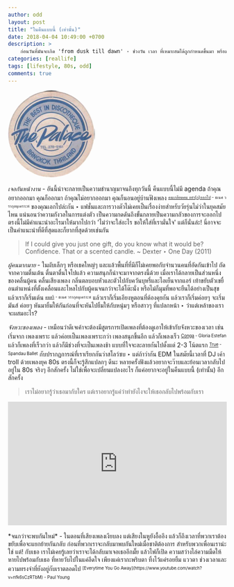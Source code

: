 ```yaml
---
author: odd
layout: post
title: "ในคืนแบบนี้ (เท่านั้น)"
date: 2018-04-04 10:49:00 +0700
description: >
    ก่อนวันที่มันจะเกิด 'from dusk till dawn' - ช่วงวัน เวลา ที่เหมาะสมได้ถูกกำหนดขึ้นมา พร้อมกับ dress code ว่าทุกคนต้องใส่ยีนส์ไป เราพอจะจำได้เพียงแค่นี้ แต่ที่น่าคิด น่าสนใจถ้าเทียบกับสมัยนี้ก็คือว่าไอ้พวกการพูดคุย นัดหมาย กระจายข่าวในสมัยนั้นมันเกิดขึ้นได้ยังไง ในเมื่อเราไม่มี line ไม่มีมือถือ ไม่มี email ไม่มี social จะมีก็แต่ที่เที่ยวที่เป็นจุดหมายในคืนแบบนั้นของพวกเรา
categories: [reallife]
tags: [lifestyle, 80s, odd]
comments: true
---
```

<img src="/assets/img/authors/odd/2018-04-04/the-palace.jpg" alt="The Palace 80s" style="border-radius:50%">

*เจอกันหน้างาน* - อันนี้น่าจะกลายเป็นความชำนาญมาจนถึงทุกวันนี้ คืนแบบนี้ไม่มี agenda ถ้าคุณอยากออกมา คุณก็ออกมา ถ้าคุณไม่อยากออกมา คุณก็นอนอยู่บ้านฟังเพลง <sup><sub>[คนเกลียดคน อย่า(ก)ออกไป](https://www.youtube.com/watch?v=3jGkpMFOAAI) - ธเนศ วรากุลนุเคราะห์</sub></sup> ของคุณเอกไปล่ะกัน ‣ แฟชั่นและการวางตัวไม่เคยเป็นเรื่องง่ายสำหรับวัยรุ่นไม่ว่าในยุคสมัยไหน แน่นอนว่าความกังวลในการแต่งตัว เป็นความกดดันถึงขั้นกลายเป็นความกลัวของการจะออกไป ตรงนี้ไม่มีคำแนะนำอะไรมาให้มากไปกว่า 'ไม่ว่าจะใส่อะไร ขอให้ใส่ที่เรามั่นใจ' แต่ก็นั่นล่ะ! นี่อาจจะเป็นคำแนะนำที่ดีที่สุดและก็ยากที่สุดด้วยเช่นกัน

> If I could give you just one gift, do you know what it would be? Confidence. That or a scented candle. ~ Dexter ‣ One Day (2011)

*ผู้คนมากมาย* - ในผับเล็กๆ หรือเธคใหญ่ๆ และแล้วพื้นที่ที่มีก็ไม่เคยพอกับจำนวนคนที่อัดกันเข้าไป ถัดจากความตื่นเต้น ตื่นตาตื่นใจไปแล้ว ความสนุกก็น่าจะมาจากตรงนี้ด้วย เมื่อเราได้กลายเป็นส่วนหนึ่งของคลื่นผู้คน คลื่นเสียงเพลง กลิ่นตลบอบหัวและตัวไปกับควันบุหรี่และไอเย็นจากแอร์ เท้าขยับตัวเขยื่อนตำแหน่งที่ตั้งเคลื่อนและไหลไปกับผู้คนจนกว่าจะได้โต๊ะนั่ง หรือไม่ก็มุมที่พอจะยืนได้อย่างเป็นสุข แล้วเราก็เริ่มเต้น <sup><sub>[ดนตรี](https://www.youtube.com/watch?v=OH8NjexC0Fc) - ธเนศ วรากุลนุเคราะห์</sub></sup> แล้วเราก็เริ่มเอียงหูตอนที่ต้องคุยกัน แล้วเราก็เริ่มค่อยๆ จะเริ่มมันส์ ค่อยๆ หันมายิ้มให้กันก่อนที่จะหันไปยิ้มให้กับหนุ่มๆ หรือสาวๆ ที่แปลกหน้า ‣ ว่าแต่เหล้าของเราจะผสมอะไร?

*จังหวะของเพลง* - เหมือนว่าดีเจเค้าจะต้องมีสูตรการเปิดเพลงที่ต้องดูเอาให้เข้ากับจังหวะของเวลา เช่นเริ่มจาก เพลงเพราะ แล้วค่อยเป็นเพลงเพราะกว่า เพลงสนุกขึ้นอีก แล้วก็เพลงเร็ว <sup><sub>[Conga](https://www.youtube.com/watch?v=8Zhs8k52PjQ) - Gloria Estefan</sub></sup> แล้วก็เพลงที่เร็วกว่า แล้วก็มีช่วงที่จะเป็นเพลงช้า แบบที่ใจจะละลายกันไปตั้งแต่ 2-3 โน้ตแรก <sup><sub>[True](https://www.youtube.com/watch?v=AR8D2yqgQ1U) - Spandau Ballet</sub></sup> กับปรากฏการณ์ที่เราเรียกกันว่าสโลว์ซบ ‣ แต่ถ้าว่ากัน EDM ในสมัยนี้เวลาที่ DJ เค้า troll ด้วยเพลงยุค 80s ตรงนี้ก็จะรู้สึกแปลกๆ ดีนะ หลายครั้งฟังแล้วอยากจะว๊าบและย้อนเวลากลับไปอยู่ใน 80s จริงๆ อีกสักครั้ง ไม่ใช่เพื่อจะเปลี่ยนแปลงอะไร ก็แค่อยากจะอยู่ในคืนแบบนี้ (เท่านั้น) อีกสักครั้ง

> เราไม่อยากรู้ว่าเธอมากับใคร แต่เราอยากรู้แค่ว่าทำยังไงจะให้เธอกลับไปพร้อมกับเรา

<div style="position:relative;width:100%;height:0;padding-bottom:56.25%;">
<iframe style="width:100%;height:100%;position:absolute;top:0;left:0;" src="https://www.youtube.com/embed/Y6GiC28Dobk" frameborder="0" allow="autoplay; encrypted-media" allowfullscreen>
</iframe>
</div><br/>
*จนกว่าจะพบกันใหม่* - ในตอนที่เสียงเพลงเงียบลง แต่เสียงในหูยังอื้ออึง แล้วก็ถึงเวลาที่พวกเราต้องขยับเพื่อจะแยกย้ายกันกลับ ก่อนที่พวกเราจะกลับมาพบกันใหม่เมื่อชาติต้องการ สำหรับพวกเพื่อนเราน่ะใช่ แต่! กับเธอ เราไม่เคยรู้เลยว่าเราจะได้กลับมาเจอเธออีกมั๊ย แล้วไฟก็เปิด ความสว่างไล่ความมืดให้หายไปพร้อมกับเธอ ที่หายวับไปในแค่อึดใจ เพียงแค่เรากะพริบตา ทิ้งไว้แค่รอยยิ้ม แววตา ช่วงเวลาและความทรงจำที่ยังอยู่กับเราตลอดไป <sup><sub>[Everytime You Go Away](https://www.youtube.com/watch?v=nfk6sCzRTbM) - Paul Young</sub></sup>
